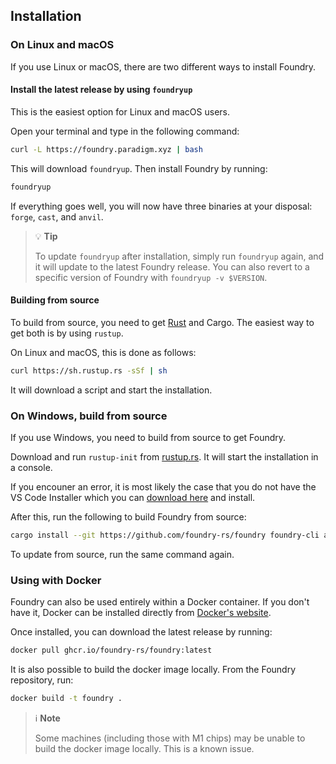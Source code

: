 ## Installation

### On Linux and macOS

If you use Linux or macOS, there are two different ways to install Foundry.

#### Install the latest release by using `foundryup`

This is the easiest option for Linux and macOS users.

Open your terminal and type in the following command:

```sh
curl -L https://foundry.paradigm.xyz | bash
```

This will download `foundryup`. Then install Foundry by running:

```sh
foundryup
```

If everything goes well, you will now have three binaries at your disposal: `forge`, `cast`, and `anvil`.

> 💡 **Tip**
>
>To update `foundryup` after installation, simply run `foundryup` again, and it will update to the latest Foundry release. You can also revert to a specific version of Foundry with `foundryup -v $VERSION`.

#### Building from source

To build from source, you need to get [Rust](https://rust-lang.org) and Cargo. The easiest way to get both is by using `rustup`.

On Linux and macOS, this is done as follows:

```sh
curl https://sh.rustup.rs -sSf | sh
```

It will download a script and start the installation.

### On Windows, build from source

If you use Windows, you need to build from source to get Foundry.

Download and run `rustup-init` from [rustup.rs](https://win.rustup.rs/x86_64). It will start the installation in a console.

If you encouner an error, it is most likely the case that you do not have the VS Code Installer which you can [download here](https://visualstudio.microsoft.com/downloads/) and install.

After this, run the following to build Foundry from source:

```sh
cargo install --git https://github.com/foundry-rs/foundry foundry-cli anvil --bins --locked
```

To update from source, run the same command again.

### Using with Docker

Foundry can also be used entirely within a Docker container. If you don't have it, Docker can be installed directly from [Docker's website](https://docs.docker.com/get-docker/).

Once installed, you can download the latest release by running:  

```sh
docker pull ghcr.io/foundry-rs/foundry:latest
```

It is also possible to build the docker image locally. From the Foundry repository, run:

```sh
docker build -t foundry .
```

> ℹ️ **Note**
>
> Some machines (including those with M1 chips) may be unable to build the docker image locally. This is a known issue.
